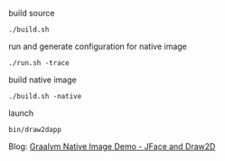 build source
```
./build.sh
```
run and generate configuration for native image
```
./run.sh -trace
```
build native image
```
./build.sh -native
```
launch 
```
bin/draw2dapp
```
Blog: [Graalvm Native Image Demo - JFace and Draw2D](https://www.spket.com/blog/graalvm-native-image-demo-jface-and-draw2d/)
